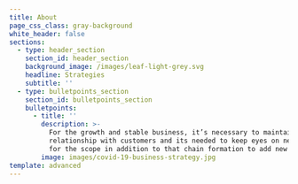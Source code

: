 ```yaml
---
title: About
page_css_class: gray-background
white_header: false
sections:
  - type: header_section
    section_id: header_section
    background_image: /images/leaf-light-grey.svg
    headline: Strategies
    subtitle: ''
  - type: bulletpoints_section
    section_id: bulletpoints_section
    bulletpoints:
      - title: ''
        description: >-
          For the growth and stable business, it’s necessary to maintain
          relationship with customers and its needed to keep eyes on new leads
          for the scope in addition to that chain formation to add new customers
        image: images/covid-19-business-strategy.jpg
template: advanced
---
```

